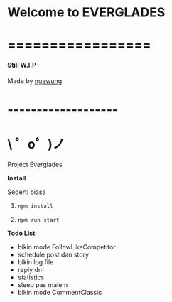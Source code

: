 # Welcome to EVERGLADES
# =================

#### Still W.I.P

Made by [ngawung](https://github.com/ngawung)

# -------------------

# \ ゜o゜)ノ

Project Everglades

**Install**

Seperti biasa

1. `npm install`

2. `npm run start`

**Todo List**
- bikin mode FollowLikeCompetitor
- schedule post dan story
- bikin log file
- reply dm
- statistics
- sleep pas malem
- bikin mode CommentClassic



